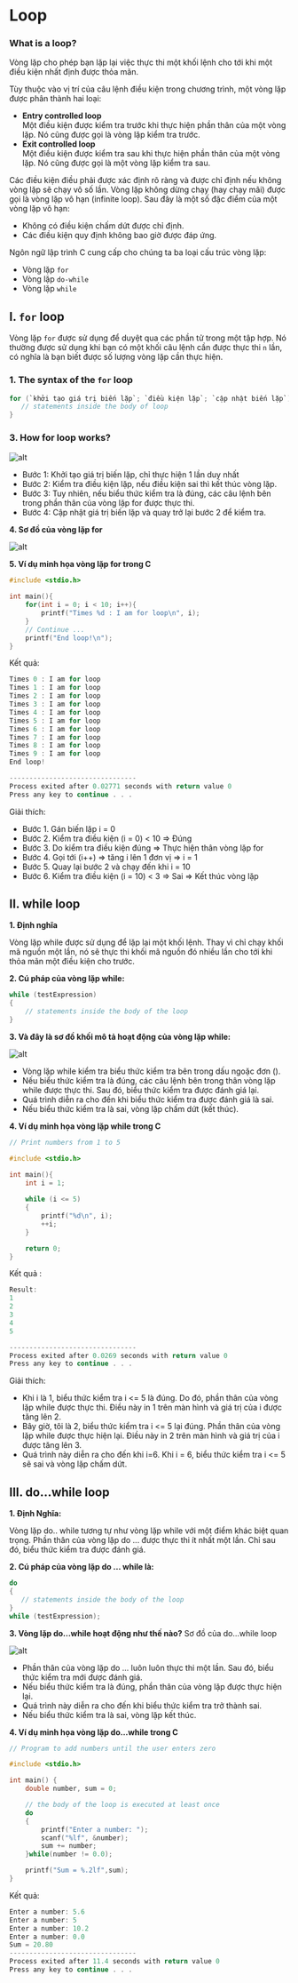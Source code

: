 # Loop

### What is a loop?

Vòng lặp cho phép bạn lặp lại việc thực thi một khối lệnh cho tới khi một điều kiện nhất định được thỏa mãn.

Tùy thuộc vào vị trí của câu lệnh điều kiện trong chương trình, một vòng lặp được phân thành hai loại:
- **Entry controlled loop**  
  Một điều kiện được kiểm tra trước khi thực hiện phần thân của một vòng lặp. Nó cũng được gọi là vòng lặp kiểm tra trước.
- **Exit controlled loop**  
  Một điều kiện được kiểm tra sau khi thực hiện phần thân của một vòng lặp. Nó cũng được gọi là một vòng lặp kiểm tra sau.

Các điều kiện điều phải được xác định rõ ràng và được chỉ định nếu không vòng lặp sẽ chạy vô số lần. Vòng lặp không dừng chạy (hay chạy mãi) được gọi là vòng lặp vô hạn (infinite loop). Sau đây là một số đặc điểm của một vòng lặp vô hạn:
- Không có điều kiện chấm dứt được chỉ định.
- Các điều kiện quy định không bao giờ được đáp ứng.

Ngôn ngữ lập trình C cung cấp cho chúng ta ba loại cấu trúc vòng lặp:
- Vòng lặp `for`
- Vòng lặp `do-while`
- Vòng lặp `while`

## I. `for` loop

Vòng lặp `for` được sử dụng để duyệt qua các phần tử trong một tập hợp. Nó thường được sử dụng khi bạn có một khối câu lệnh cần được thực thi `n` lần, có nghĩa là bạn biết được số lượng vòng lặp cần thực hiện.

### 1. The syntax of the `for` loop

```c
for (`khởi tạo giá trị biến lặp`; `điều kiện lặp`; `cập nhật biến lặp`) {
   // statements inside the body of loop
}
```
### 3. How for loop works?

![alt](https://github.com/AnestLearning/Course-C-Fundamentals/blob/master/Images/for-loop-structure-in-c.png)

- Bước 1: Khởi tạo giá trị biến lặp, chỉ thực hiện 1 lần duy nhất
- Bước 2: Kiểm tra điều kiện lặp, nếu điều kiện sai thì kết thúc vòng lặp.
- Bước 3: Tuy nhiên, nếu biểu thức kiểm tra là đúng, các câu lệnh bên trong phần thân của vòng lặp for được thực thi.
- Bước 4: Cập nhật giá trị biến lặp và quay trở lại bước 2 để kiểm tra.

**4. Sơ đồ của vòng lặp for**

![alt](https://github.com/AnestLearning/Course-C-Fundamentals/blob/master/Images/v%C3%B2ng-l%E1%BA%B7p-for.jpg)

**5. Ví dụ minh họa vòng lặp for trong C**

```c
#include <stdio.h>
 
int main(){
    for(int i = 0; i < 10; i++){
        printf("Times %d : I am for loop\n", i);
    }
    // Continue ...
    printf("End loop!\n");
}
```
Kết quả:

```c
Times 0 : I am for loop
Times 1 : I am for loop
Times 2 : I am for loop
Times 3 : I am for loop
Times 4 : I am for loop
Times 5 : I am for loop
Times 6 : I am for loop
Times 7 : I am for loop
Times 8 : I am for loop
Times 9 : I am for loop
End loop!

--------------------------------
Process exited after 0.02771 seconds with return value 0
Press any key to continue . . .
```

Giải thích:
- Bước 1. Gán biến lặp i = 0
- Bước 2. Kiểm tra điều kiện (i = 0) < 10 => Đúng
- Bước 3. Do kiểm tra điều kiện đúng => Thực hiện thân vòng lặp for
- Bước 4. Gọi tới (i++) => tăng i lên 1 đơn vị => i = 1
- Bước 5. Quay lại bước 2 và chạy đến khi i = 10
- Bước 6. Kiểm tra điều kiện (i = 10) < 3 => Sai => Kết thúc vòng lặp

## II. while loop

**1. Định nghĩa**

Vòng lặp while được sử dụng để lặp lại một khối lệnh. Thay vì chỉ chạy khối mã nguồn một lần, nó sẽ thực thi khối mã nguồn đó nhiều lần cho tới khi thỏa mãn một điều kiện cho trước.

**2. Cú pháp của vòng lặp while:**

```c
while (testExpression) 
{
    // statements inside the body of the loop 
}
```

**3. Và đây là sơ đồ khối mô tả hoạt động của vòng lặp while:**

![alt](https://github.com/AnestLearning/Course-C-Fundamentals/blob/master/Images/c-while-loop_0.jpg)

- Vòng lặp while kiểm tra biểu thức kiểm tra bên trong dấu ngoặc đơn ().
- Nếu biểu thức kiểm tra là đúng, các câu lệnh bên trong thân vòng lặp while được thực thi. Sau đó, biểu thức kiểm tra được đánh giá lại.
- Quá trình diễn ra cho đến khi biểu thức kiểm tra được đánh giá là sai.
- Nếu biểu thức kiểm tra là sai, vòng lặp chấm dứt (kết thúc).

**4. Ví dụ minh họa vòng lặp while trong C**

```c
// Print numbers from 1 to 5

#include <stdio.h>

int main(){
    int i = 1;
    
    while (i <= 5)
    {
        printf("%d\n", i);
        ++i;
    }

    return 0;
}
```

Kết quả :

```c
Result:
1
2
3
4
5

--------------------------------
Process exited after 0.0269 seconds with return value 0
Press any key to continue . . .
```
Giải thích:
- Khi i là 1, biểu thức kiểm tra i <= 5 là đúng. Do đó, phần thân của vòng lặp while được thực thi. Điều này in 1 trên màn hình và giá trị của i được tăng lên 2.
- Bây giờ, tôi là 2, biểu thức kiểm tra i <= 5 lại đúng. Phần thân của vòng lặp while được thực hiện lại. Điều này in 2 trên màn hình và giá trị của i được tăng lên 3.
- Quá trình này diễn ra cho đến khi i=6. Khi i = 6, biểu thức kiểm tra i <= 5 sẽ sai và vòng lặp chấm dứt.

## III. do...while loop

**1. Định Nghĩa:**

Vòng lặp do.. while tương tự như vòng lặp while với một điểm khác biệt quan trọng. Phần thân của vòng lặp do ... được thực thi ít nhất một lần. Chỉ sau đó, biểu thức kiểm tra được đánh giá.

**2. Cú pháp của vòng lặp do ... while là:**

```c
do
{
   // statements inside the body of the loop
}
while (testExpression);
```
**3. Vòng lặp do...while hoạt động như thế nào?**
Sơ đồ của do...while loop

![alt](https://github.com/AnestLearning/Course-C-Fundamentals/blob/master/Images/c-do-while-loop_0.jpg)

- Phần thân của vòng lặp do ... luôn luôn thực thi một lần. Sau đó, biểu thức kiểm tra mới được đánh giá.
- Nếu biểu thức kiểm tra là đúng, phần thân của vòng lặp được thực hiện lại.
- Quá trình này diễn ra cho đến khi biểu thức kiểm tra trở thành sai.
- Nếu biểu thức kiểm tra là sai, vòng lặp kết thúc.

**4. Ví dụ minh họa vòng lặp do...while trong C**

```c
// Program to add numbers until the user enters zero

#include <stdio.h>

int main() {
    double number, sum = 0;

    // the body of the loop is executed at least once
    do
    {
        printf("Enter a number: ");
        scanf("%lf", &number);
        sum += number;
    }while(number != 0.0);

    printf("Sum = %.2lf",sum);
}
```
Kết quả:

```c
Enter a number: 5.6
Enter a number: 5
Enter a number: 10.2
Enter a number: 0.0
Sum = 20.80
--------------------------------
Process exited after 11.4 seconds with return value 0
Press any key to continue . . .
```
